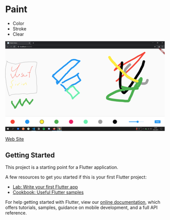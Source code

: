 # Paint

- Color
- Stroke
- Clear

![image](https://raw.githubusercontent.com/yusufexak/Painter/master/appimage.png)

[Web Site](https://yusufsirinn.github.io/Paint-Web/#/)
## Getting Started

This project is a starting point for a Flutter application.

A few resources to get you started if this is your first Flutter project:

- [Lab: Write your first Flutter app](https://flutter.dev/docs/get-started/codelab)
- [Cookbook: Useful Flutter samples](https://flutter.dev/docs/cookbook)

For help getting started with Flutter, view our
[online documentation](https://flutter.dev/docs), which offers tutorials,
samples, guidance on mobile development, and a full API reference.
